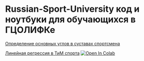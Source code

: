 # Russian-Sport-University код и ноутбуки для обучающихся в ГЦОЛИФКе

[Определение основных углов в суставах спортсмена](https://github.com/vn322/Russian-Sport-University/blob/main/ACADEM_pose.py)

[Линейная регрессия в ТиМ спорта](https://github.com/vn322/Russian-Sport-University/blob/main/Line_reg_SPE.ipynb)
[![Open In Colab](https://colab.research.google.com/assets/colab-badge.svg)](https://github.com/vn322/Russian-Sport-University/blob/main/Line_reg_SPE.ipynb)
